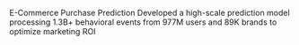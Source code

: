 E-Commerce Purchase Prediction
Developed a high-scale prediction model processing 1.3B+ behavioral events from 977M users and 89K brands to optimize marketing ROI
